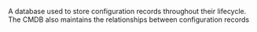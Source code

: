 A database used to store configuration records throughout their lifecycle. The CMDB also maintains the relationships between configuration records